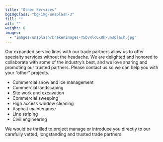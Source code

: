 ```yaml
---
title: "Other Services"
bgImgClass: "bg-img-unsplash-3"
fill: ""
alt: ""
weight: 6
images:
  - "images/unsplash/krakenimages-Y5bvRlcCx8k-unsplash.jpg"
---
```


Our expanded service lines with our trade partners allow us to offer specialty services without the headache. We are delighted and honored to collaborate with some of the industry’s best, and we love sharing and promoting our trusted partners. Please contact us so we can help you with your “other” projects.

- Commercial snow and ice management
- Commercial landscaping
- Site work and excavation
- Commercial sweeping
- High access window cleaning
- Asphalt maintenance
- Line striping
- Civil engineering

We would be thrilled to project manage or introduce you directly to our carefully vetted, longstanding and trusted trade partners.

